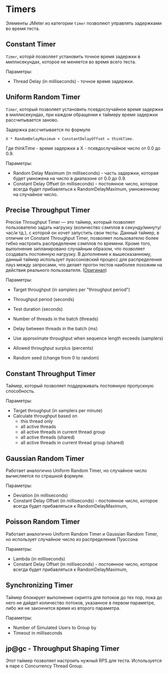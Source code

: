 # Timers

Элементы JMeter из категории `timer` позволяют управлять задержками во время теста.

## Constant Timer
`Timer`, которй позволяет установить точное время задержки в миллисекундах, которое не меняется во время всего теста.

Параметры: 
* Thread Delay (in milliseconds) - точное время задержки.

## Uniform Random Timer
`Timer`, который позволяет установить псевдослучайное время задержки в миллисекундах, при каждом обращении к таймеру
время задержки рассчитывается заново.

Задержка рассчитывается по формуле

`X * RandomDelayMaximum + ConstantDelayOffset = thinkTime.`

Где thinkTime - время задержки а X - псевдослучайное число от 0.0 до 0.9.

Параметры:
* Random Delay Maximum (in milliseconds) - часть задержки, которая будет умножена на число в диапазоне от 0.0 до 0.9.
* Constant Delay Offset (in milliseconds) - постоянное число, которое всегда будет прибавляться к RandomDelayMaximum, 
умноженному на случайное число.

## Precise Throughput Timer

Precise Throughput Timer — это таймер, который позволяет пользователю задать нагрузку (количество сэмплов в 
секунду/минуту/час/и тд.), с которой он хочет запустить свои тесты. Данный таймер, в отличие от 
Constant Throughput Timer, позволяет пользователю более гибко настроить распределение сэмплов по времени. 
Кроме того, выполнение запланировано случайным образом, что позволяет создавать постоянную нагрузку. 
В дополнение к вышесказанному, данный таймер использует пуассоновский процесс для распределения пауз между запросами,
что делает прогон тестов наиболее похожим на действия реального пользователя.
([Оригинал](https://itnan.ru/post.php?c=1&p=351018)) 

Параметры:
* Target throughput (in samplers per "throughput period")
* Throughput period (seconds)
* Test duration (seconds)

* Number of threads in the batch (threads)
* Delay between threads in the batch (ms)
* Use approximate throughput when sequence length exceeds (samplers)
* Allowed throughput surplus (percents)
* Random seed (change from 0 to random)

## Constant Throughput Timer

Таймер, который позволяет поддерживать постоянную пропускную способность.

Параметры:
* Target throughput (in samplers per minute)
* Calculate throughput based on
    * this thread only
    * all active threads
    * all active threads in current thread group
    * all active threads (shared)     
    * all active threads in current thread group (shared)

## Gaussian Random Timer

Работает аналогично Uniform Random Timer, но случайное число вычисляется по страшной формуле.

Параметры:
* Deviation (in milliseconds)
* Constant Delay Offset (in milliseconds) - постоянное число, которое всегда будет прибавляться к RandomDelayMaximum, 

## Poisson Random Timer

Работает аналогично Uniform Random Timer и Gaussian Random Timer, но использует случайное число из распределения
Пуассона

Параметры:
* Lambda (in milliseconds)
* Constant Delay Offset (in milliseconds) - постоянное число, которое всегда будет прибавляться к RandomDelayMaximum, 

## Synchronizing Timer 

Таймер блокирует выполнение скрипта для потоков до тех пор, пока до него не дайдет количество потоков, указанное
в первом параметре, либо же не закончится время из второго параметра.

Параметры:
* Number of Simulated Users to Group by
* Timeout in milliseconds

## jp@gc - Throughput Shaping Timer

Этот таймер позволяет настроить нужный RPS для теста. Используется в паре с Concurrency Thread Group.